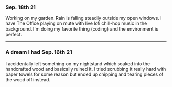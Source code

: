 ### Sep. 18th 21

Working on my garden. Rain is falling steadily outside my open windows. I have The Office playing on mute with live lofi chill-hop music in the background. I'm doing my favorite thing (coding) and the environment is perfect.

---

### A dream I had Sep. 16th 21

I accidentally left something on my nightstand which soaked into the handcrafted wood and basically ruined it. I tried scrubbing it really hard with paper towels for some reason but ended up chipping and tearing pieces of the wood off instead.
